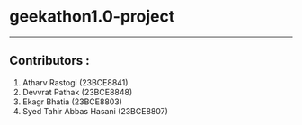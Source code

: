 # geekathon1.0-project
---
## Contributors : 
1. Atharv Rastogi (23BCE8841)
2. Devvrat Pathak (23BCE8848)
3. Ekagr Bhatia (23BCE8803)
4. Syed Tahir Abbas Hasani (23BCE8807)
   
